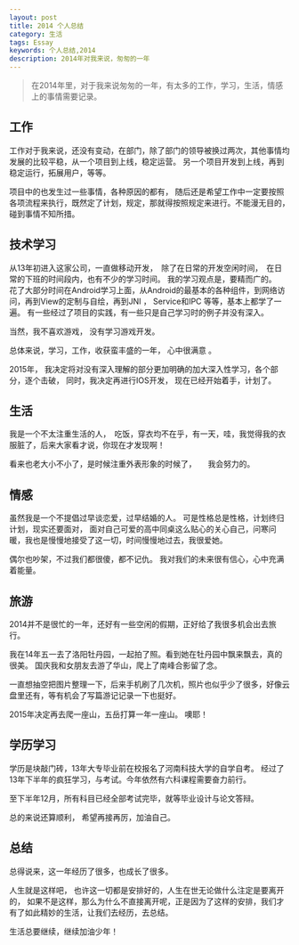 ```yaml
---
layout: post
title: 2014 个人总结
category: 生活
tags: Essay
keywords: 个人总结,2014
description: 2014年对我来说，匆匆的一年
---
```


> 在2014年里，对于我来说匆匆的一年，有太多的工作，学习，生活，情感上的事情需要记录。

## 工作

工作对于我来说，还没有变动，在部门，除了部门的领导被换过两次，其他事情均发展的比较平稳，从一个项目到上线，稳定运营。 另一个项目开发到上线，再到稳定运行，拓展用户，等等。

项目中的也发生过一些事情，各种原因的都有， 随后还是希望工作中一定要按照各项流程来执行，既然定了计划，规定，那就得按照规定来进行。不能漫无目的，碰到事情不知所措。

## 技术学习

从13年初进入这家公司，一直做移动开发，　除了在日常的开发空闲时间，　在日常的下班的时间段内，也有不少的学习时间。
我的学习观点是，要精而广的。　
花了大部分时间在Android学习上面，从Android的最基本的各种组件，到网络访问，再到View的定制与自绘，再到JNI ， Service和IPC 等等，基本上都学了一遍。 有一些经过了项目的实践，有一些只是自己学习时的例子并没有深入。 

当然，我不喜欢游戏， 没有学习游戏开发。 

总体来说，学习，工作，收获蛮丰盛的一年， 心中很满意 。 

2015年， 我决定将对没有深入理解的部分更加明确的加大深入性学习，各个部分，逐个击破， 
同时，我决定再进行IOS开发， 现在已经开始着手，计划了。 

## 生活

我是一个不太注重生活的人，　吃饭，穿衣均不在乎，有一天，哇，我觉得我的衣服脏了，后来大家看才说，你现在才发现啊！

看来也老大小不小了，是时候注重外表形象的时候了，　　我会努力的。　


## 情感

虽然我是一个不提倡过早谈恋爱，过早结婚的人。 可是性格总是性格，计划终归计划，现实还要面对， 面对自己可爱的高中同桌这么贴心的关心自己，问寒问暖，我也是慢慢地接受了这一切，时间慢慢地过去，我很爱她。

偶尔也吵架，不过我们都很傻，都不记仇。 我对我们的未来很有信心，心中充满着能量。 

## 旅游

2014并不是很忙的一年，还好有一些空闲的假期，正好给了我很多机会出去旅行。

我在14年五一去了洛阳牡丹园，一起拍了照。看到她在牡丹园中飘来飘去，真的很美。 国庆我和女朋友去游了华山，爬上了南峰合影留了念。

 一直想抽空把图片整理一下，后来手机刷了几次机，照片也似乎少了很多，好像云盘里还有，等有机会了写篇游记记录一下也挺好。 

2015年决定再去爬一座山，五岳打算一年一座山。 噢耶！

## 学历学习

学历是块敲门砖，13年大专毕业前在校报名了河南科技大学的自学自考。 经过了13年下半年的疯狂学习，与考试。今年依然有六科课程需要奋力前行。 

至下半年12月，所有科目已经全部考试完毕，就等毕业设计与论文答辩。  

总的来说还算顺利，  希望再接再厉，加油自己。  

## 总结

总得说来，这一年经历了很多，也成长了很多。

人生就是这样吧， 也许这一切都是安排好的，人生在世无论做什么注定是要离开的， 如果不是这样，那么为什么不直接离开呢，正是因为了这样的安排，我们才有了如此精妙的生活，让我们去经历，去总结。 

生活总要继续，继续加油少年！


